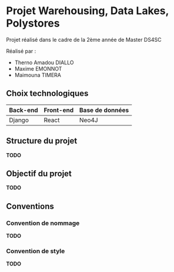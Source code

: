 # Projet Warehousing, Data Lakes, Polystores

Projet réalisé dans le cadre de la 2ème année de Master DS4SC

Réalisé par : 
- Therno Amadou DIALLO
- Maxime EMONNOT
- Maimouna TIMERA

## Choix technologiques

| Back-end | Front-end | Base de données |
|----------|-----------|-----------------|
| Django   | React     | Neo4J           |


## Structure du projet

**TODO**

## Objectif du projet

**TODO**

## Conventions 

### Convention de nommage

**TODO**

### Convention de style

**TODO**